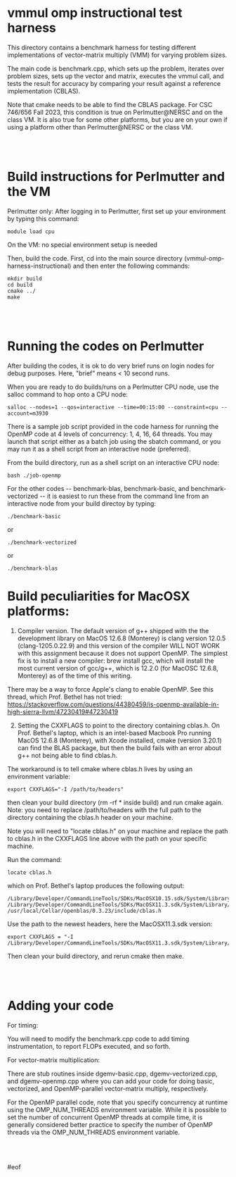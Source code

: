 # vmmul omp instructional test harness

This directory contains a benchmark harness for testing different implementations of
vector-matrix multiply (VMM) for varying problem sizes.

The main code is benchmark.cpp, which sets up the problem, iterates over problem
sizes, sets up the vector and matrix, executes the vmmul call, and tests the
result for accuracy by comparing your result against a reference implementation (CBLAS).

Note that cmake needs to be able to find the CBLAS package. For CSC 746/656 Fall 2023,
this condition is true on Perlmutter@NERSC and on the class VM. It is also true for some
other platforms, but you are on your own if using a platform other than Perlmutter@NERSC
or the class VM.

<br></br>

# Build instructions for Perlmutter and the VM

Perlmutter only: After logging in to Perlmutter, first set up your environment by typing this command:

    module load cpu

On the VM: no special environment setup is needed

Then, build the code. First, cd into the main source directory (vmmul-omp-harness-instructional) and then enter the following commands:

    mkdir build
    cd build
    cmake ../
    make

<br></br>

# Running the codes on Perlmutter

After building the codes, it is ok to do very brief runs on login nodes for debug purposes.
Here, "brief" means < 10 second runs.

When you are ready to do builds/runs on a Perlmutter CPU node, use the salloc command to hop onto a CPU node:

    salloc --nodes=1 --qos=interactive --time=00:15:00 --constraint=cpu --account=m3930

There is a sample job script provided in the code harness for running the OpenMP code at 4 levels of concurrency: 1, 4, 16, 64 threads. You may launch that script either as a batch job using the sbatch command, or you may run it as a shell script from an interactive node (preferred).

From the build directory, run as a shell script on an interactive CPU node:

    bash ./job-openmp

For the other codes -- benchmark-blas, benchmark-basic, and benchmark-vectorized -- it is easiest to run these from the command line from an interactive node from your build directoy by typing:

    ./benchmark-basic

or

    ./benchmark-vectorized

or

    ./benchmark-blas

# Build peculiarities for MacOSX platforms:

1. Compiler version. The default version of g++ shipped with the the development library on MacOS 12.6.8 (Monterey) is clang version 12.0.5 (clang-1205.0.22.9) and this version of the compiler WILL NOT WORK with this assignment because it does not support OpenMP. The simplest fix is to install a new compiler: brew install gcc, which will install the most current version of gcc/g++, which is 12.2.0 (for MacOSC 12.6.8, Monterey) as of the time of this writing.

There may be a way to force Apple's clang to enable OpenMP. See this thread, which Prof. Bethel has not tried: https://stackoverflow.com/questions/44380459/is-openmp-available-in-high-sierra-llvm/47230419#47230419

2. Setting the CXXFLAGS to point to the directory containing cblas.h.
   On Prof. Bethel's laptop, which is an intel-based Macbook Pro running MacOS 12.6.8 (Monterey), with
   Xcode installed, cmake (version 3.20.1) can find the BLAS package, but then the build fails with
   an error about g++ not being able to find cblas.h.

The workaround is to tell cmake where cblas.h lives by using an environment variable:

    export CXXFLAGS="-I /path/to/headers"

then clean your build directory (rm -rf \* inside build) and run cmake again. Note: you need to replace /path/to/headers with
the full path to the directory containing the cblas.h header on your machine.

Note you will need to "locate cblas.h" on your machine and replace the path to cblas.h
in the CXXFLAGS line above with the path on your specific machine.

Run the command:

    locate cblas.h

which on Prof. Bethel's laptop produces the following output:

    /Library/Developer/CommandLineTools/SDKs/MacOSX10.15.sdk/System/Library/Frameworks/Accelerate.framework/Versions/A/Frameworks/vecLib.framework/Versions/A/Headers/cblas.h
    /Library/Developer/CommandLineTools/SDKs/MacOSX11.3.sdk/System/Library/Frameworks/Accelerate.framework/Versions/A/Frameworks/vecLib.framework/Versions/A/Headers/cblas.h
    /usr/local/Cellar/openblas/0.3.23/include/cblas.h

Use the path to the newest headers, here the MacOSX11.3.sdk version:

    export CXXFLAGS = "-I /Library/Developer/CommandLineTools/SDKs/MacOSX11.3.sdk/System/Library/Frameworks/Accelerate.framework/Versions/A/Frameworks/vecLib.framework/Versions/A/Headers/"

Then clean your build directory, and rerun cmake then make.

<br></br>

# Adding your code

For timing:

You will need to modify the benchmark.cpp code to add timing instrumentation, to
report FLOPs executed, and so forth.

For vector-matrix multiplication:

There are stub routines inside dgemv-basic.cpp, dgemv-vectorized.cpp, and dgemv-openmp.cpp where you can add your code for doing basic, vectorized, and OpenMP-parallel vector-matrix multiply, respectively.

For the OpenMP parallel code, note that you specify concurrency at runtime using
the OMP_NUM_THREADS environment variable. While it is possible to set the number of
concurrent OpenMP threads at compile time, it is generally considered better practice to
specify the number of OpenMP threads via the OMP_NUM_THREADS environment variable.

<br></br>

#eof
